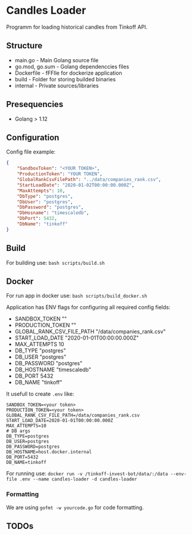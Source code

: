 # Candles Loader

Programm for loading historical candles from Tinkoff API.

## Structure

* main.go - Main Golang source file
* go.mod, go.sum - Golang dependenccies files
* Dockerfile - fFFIle for dockerize application
* build - Folder for storing builded binaries
* internal - Private sources/libraries

## Presequencies

* Golang > 1.12

## Configuration

Config file example:

```json
{
    "SandboxToken": "<YOUR TOKEN>",
    "ProductionToken": "YOUR TOKEN",
    "GlobalRankCsvFilePath": "../data/companies_rank.csv",
    "StartLoadDate": "2020-01-02T00:00:00.000Z",
    "MaxAttempts": 10,
    "DbType": "postgres",
    "DbUser": "postgres",
    "DbPassword": "postgres",
    "DbHosname": "timescaledb",
    "DbPort": 5432,
    "DbName": "tinkoff"
}
```

## Build

For building use: `bash scripts/build.sh`

## Docker

For run app in docker use: `bash scripts/build_docker.sh`

Application has ENV flags for configuring all required config fields:

* SANDBOX_TOKEN ""
* PRODUCTION_TOKEN ""
* GLOBAL_RANK_CSV_FILE_PATH "/data/companies_rank.csv"
* START_LOAD_DATE "2020-01-01T00:00:00.000Z"
* MAX_ATTEMPTS 10
* DB_TYPE "postgres"
* DB_USER "postgres"
* DB_PASSWORD "postgres"
* DB_HOSTNAME "timescaledb"
* DB_PORT 5432
* DB_NAME "tinkoff"

It usefull to create `.env` like:

```env
SANDBOX_TOKEN=<your token>
PRODUCTION_TOKEN=<your token>
GLOBAL_RANK_CSV_FILE_PATH=/data/companies_rank.csv
START_LOAD_DATE=2020-01-01T00:00:00.000Z
MAX_ATTEMPTS=10
# DB args
DB_TYPE=postgres
DB_USER=postgres
DB_PASSWORD=postgres
DB_HOSTNAME=host.docker.internal
DB_PORT=5432
DB_NAME=tinkoff
```

For running use: `docker run -v /tinkoff-invest-bot/data/:/data --env-file .env --name candles-loader -d candles-loader`

### Formatting

We are using `gofmt -w yourcode.go` for code formatting.

## TODOs